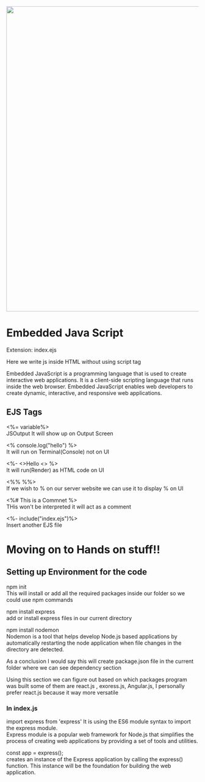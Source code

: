 <img src="https://cdn.hashnode.com/res/hashnode/image/upload/v1669904581074/eiOU4pInF.png?w=1600&h=840&fit=crop&crop=entropy&auto=compress,format&format=webp" width ="800px">
<h1>Embedded Java Script</h1>

<p>Extension: index.ejs</p>
<p>Here we write js inside HTML without using script tag </p>
<p>Embedded JavaScript is a programming language that is used to create interactive web applications. It is a client-side scripting language that runs inside the web browser. Embedded JavaScript enables web developers to create dynamic, interactive, and responsive web applications.</p>
<h2>EJS Tags</h2>
<p><%= variable%>  <br>                                                                JSOutput It will show up on Output Screen</p>
<p><% console.log("hello") %>     <br>                                                 It will run on Terminal(Console) not on UI     </p>
<p><%- <>Hello <>   %>           <br>                                                It will run(Render) as HTML code on UI</p>
<p><%% %%>                       <br>                                                    If we wish to % on our server website we can use it to display % on UI</p>
<p> <%# This is a Commnet %>          <br>                                                THis won't be interpreted it will act as a comment                </p>
<p><%- include("index.ejs")%>            <br>                                            Insert another EJS file</p>


<h1>Moving on to Hands on stuff!!</h1>
<h2>Setting up Environment for the code</h2>
<p>npm init <br> This will install or add all the required packages inside our folder so we could use npm commands</p>
<p>npm install express <br> add or install express files in our current directory
</p>
<p>npm install nodemon <br>
  Nodemon is a tool that helps develop Node.js based applications by automatically restarting the node application when file changes in the directory are detected.
</p>
<p>As a conclusion I would say this will create package.json file in the current folder where we can see dependency section </p>
<p>Using this section we can figure out based on which packages program was built some of them are react.js , exoress.js, Angular.js, I personally prefer react.js because it way more versatile</p>

<h3>In index.js</h3>
<p> import express from 'express' It is using the ES6 module syntax to import the express module.
<br>Express module is a popular web framework for Node.js that simplifies the process of creating web applications by providing a set of tools and utilities. </p>
<p>const app = express();<br>
creates an instance of the Express application by calling the express() function. This instance will be the foundation for building the web application.</p>


